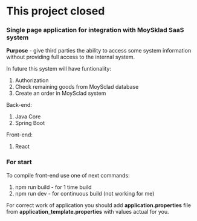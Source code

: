 <h1>This project closed</h1>

<h3>Single page application for integration with MoySklad SaaS system</h3>

<b>Purpose</b> - give third parties the ability to access some system information without providing full access to the internal system.

In future this system will have funtionality:
1) Authorization
2) Check remaining goods from MoySclad database
3) Create an order in MoySclad system

Back-end:
1) Java Core
2) Spring Boot

Front-end:
1) React

<h3>For start</h3>
To compile front-end use one of next commands:

1) npm run build - for 1 time build
2) npm run dev - for continuous build (not working for me)

For correct work of application you should add <b>application.properties</b> file from <b>application_template.properties</b> with values actual for you.
